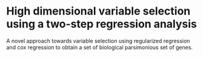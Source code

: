 # High dimensional variable selection using a two-step regression analysis
A novel approach towards variable selection using regularized regression and cox regression to obtain a set of biological parsimonious set of genes.
